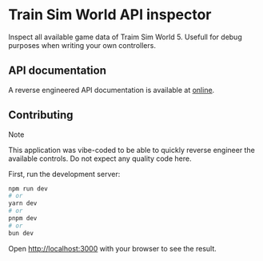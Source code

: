 # Train Sim World API inspector
Inspect all available game data of Traim Sim World 5.
Usefull for debug purposes when writing your own controllers.

## API documentation
A reverse engineered API documentation is available at [online](https://redocly.github.io/redoc/?url=https://waaghals.github.io/tsw-inspector/openapi.yaml).

## Contributing
> [!NOTE]
> This application was vibe-coded to be able to quickly reverse engineer the available controls. Do not expect any quality code here.


First, run the development server:

```bash
npm run dev
# or
yarn dev
# or
pnpm dev
# or
bun dev
```

Open [http://localhost:3000](http://localhost:3000) with your browser to see the result.
